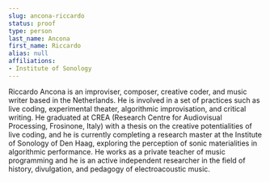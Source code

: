 ```yaml
---
slug: ancona-riccardo
status: proof
type: person
last_name: Ancona
first_name: Riccardo
alias: null
affiliations:
- Institute of Sonology
---
```


Riccardo Ancona is an improviser, composer, creative coder, and music writer based in the Netherlands. He is involved in a set of practices such as live coding, experimental theater, algorithmic improvisation, and critical writing. He graduated at CREA (Research Centre for Audiovisual Processing, Frosinone, Italy) with a thesis on the creative potentialities of live coding, and he is currently completing a research master at the Institute of Sonology of Den Haag, exploring the perception of sonic materialities in algorithmic performance. He works as a private teacher of music programming and he is an active independent researcher in the field of history, divulgation, and pedagogy of electroacoustic music.
